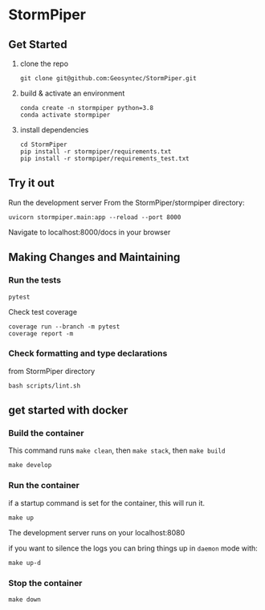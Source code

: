 # StormPiper

## Get Started

1. clone the repo

    ```shell
    git clone git@github.com:Geosyntec/StormPiper.git
    ```

2. build & activate an environment

    ```shell
    conda create -n stormpiper python=3.8
    conda activate stormpiper
    ```

3. install dependencies

    ```shell
    cd StormPiper
    pip install -r stormpiper/requirements.txt
    pip install -r stormpiper/requirements_test.txt
    ```

## Try it out

Run the development server From the StormPiper/stormpiper directory:

```shell
uvicorn stormpiper.main:app --reload --port 8000
```

Navigate to localhost:8000/docs in your browser

## Making Changes and Maintaining

### Run the tests

```shell
pytest
```

Check test coverage

```shell
coverage run --branch -m pytest
coverage report -m
```

### Check formatting and type declarations

from StormPiper directory

```shell
bash scripts/lint.sh
```

## get started with docker

### Build the container

This command runs `make clean`, then `make stack`, then `make build`

```shell
make develop
```

### Run the container

if a startup command is set for the container, this will run it.

```shell
make up
```

The development server runs on your localhost:8080

if you want to silence the logs you can bring things up in `daemon` mode with:

```shell
make up-d
```

### Stop the container

```shell
make down
```
